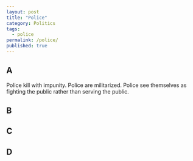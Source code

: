 ```yaml
---
layout: post
title: "Police"
category: Politics
tags:
  - police
permalink: /police/
published: true
---
```


## A

Police kill with impunity. Police are militarized. Police see themselves as fighting the public rather than serving the public.

## B

## C

## D
